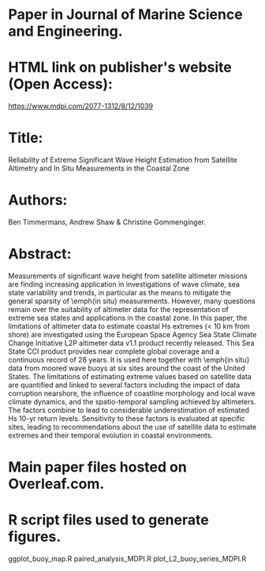 # Paper in Journal of Marine Science and Engineering.

# HTML link on publisher's website (Open Access):
https://www.mdpi.com/2077-1312/8/12/1039

# Title:
Reliability of Extreme Significant Wave Height Estimation from Satellite Altimetry and In Situ Measurements in the Coastal Zone 

# Authors:
Ben Timmermans, Andrew Shaw & Christine Gommenginger.

# Abstract:
Measurements of significant wave height from satellite altimeter missions are finding increasing application in investigations of wave climate, sea state variability and trends, in particular as the means to mitigate the general sparsity of \emph{in situ} measurements. 
However, many questions remain over the suitability of altimeter data for the representation of extreme sea states and applications in the coastal zone. 
In this paper, the limitations of altimeter data to estimate coastal Hs extremes (< 10 km from shore) are investigated using the European Space Agency Sea State Climate Change Initiative L2P altimeter data v1.1 product recently released.
This Sea State CCI product provides near complete global coverage and a continuous record of 28 years.
It is used here together with \emph{in situ} data from moored wave buoys at six sites around the coast of the United States.
The limitations of estimating extreme values based on satellite data are quantified and linked to several factors including the impact of data corruption nearshore, the influence of coastline morphology and local wave climate dynamics, and the spatio-temporal sampling achieved by altimeters.
The factors combine to lead to considerable underestimation of estimated Hs 10-yr return levels. Sensitivity to these factors is evaluated at specific sites, leading to recommendations about the use of satellite data to estimate extremes and their temporal evolution in coastal environments.

# Main paper files hosted on Overleaf.com.

# R script files used to generate figures.
ggplot_buoy_map.R
paired_analysis_MDPI.R
plot_L2_buoy_series_MDPI.R
